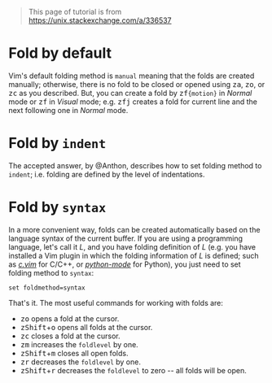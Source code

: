 > This page of tutorial is from https://unix.stackexchange.com/a/336537 

# Fold by default

Vim's default folding method is `manual` meaning that the folds are created manually; otherwise, there is no fold to be closed or opened using <kbd>z</kbd><kbd>a</kbd>, <kbd>z</kbd><kbd>o</kbd>, or <kbd>z</kbd><kbd>c</kbd> as you described. But, you can create a fold by <kbd>z</kbd><kbd>f</kbd>`{motion}` in *Normal* mode or <kbd>z</kbd><kbd>f</kbd> in *Visual* mode; e.g. <kbd>z</kbd><kbd>f</kbd><kbd>j</kbd> creates a fold for current line and the next following one in *Normal* mode.

# Fold by `indent`

The accepted answer, by @Anthon, describes how to set folding method to `indent`; i.e. folding are defined by the level of indentations.

# Fold by `syntax`

In a more convenient way, folds can be created automatically based on the language syntax of the current buffer. If you are using a programming language, let's call it _L_, and you have folding definition of _L_ (e.g. you have installed a Vim plugin in which the folding information of _L_ is defined; such as _[c.vim]_ for C/C++, or _[python-mode]_ for Python), you just need to set folding method to `syntax`:

```vim
set foldmethod=syntax
```

That's it. The most useful commands for working with folds are:

- <kbd>z</kbd><kbd>o</kbd> opens a fold at the cursor.
- <kbd>z</kbd><kbd>Shift</kbd>+<kbd>o</kbd> opens all folds at the cursor.
- <kbd>z</kbd><kbd>c</kbd> closes a fold at the cursor.
- <kbd>z</kbd><kbd>m</kbd> increases the `foldlevel` by one.
- <kbd>z</kbd><kbd>Shift</kbd>+<kbd>m</kbd> closes all open folds.
- <kbd>z</kbd><kbd>r</kbd> decreases the `foldlevel` by one.
- <kbd>z</kbd><kbd>Shift</kbd>+<kbd>r</kbd> decreases the `foldlevel` to zero -- all folds will be open.

[c.vim]: http://vimawesome.com/plugin/c-vim-the-thing-itself
[python-mode]: http://vimawesome.com/plugin/python-mode